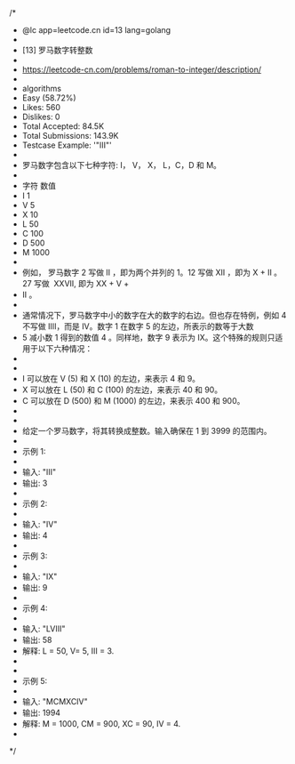/*
 * @lc app=leetcode.cn id=13 lang=golang
 *
 * [13] 罗马数字转整数
 *
 * https://leetcode-cn.com/problems/roman-to-integer/description/
 *
 * algorithms
 * Easy (58.72%)
 * Likes:    560
 * Dislikes: 0
 * Total Accepted:    84.5K
 * Total Submissions: 143.9K
 * Testcase Example:  '"III"'
 *
 * 罗马数字包含以下七种字符: I， V， X， L，C，D 和 M。
 * 
 * 字符          数值
 * I             1
 * V             5
 * X             10
 * L             50
 * C             100
 * D             500
 * M             1000
 * 
 * 例如， 罗马数字 2 写做 II ，即为两个并列的 1。12 写做 XII ，即为 X + II 。 27 写做  XXVII, 即为 XX + V +
 * II 。
 * 
 * 通常情况下，罗马数字中小的数字在大的数字的右边。但也存在特例，例如 4 不写做 IIII，而是 IV。数字 1 在数字 5 的左边，所表示的数等于大数
 * 5 减小数 1 得到的数值 4 。同样地，数字 9 表示为 IX。这个特殊的规则只适用于以下六种情况：
 * 
 * 
 * I 可以放在 V (5) 和 X (10) 的左边，来表示 4 和 9。
 * X 可以放在 L (50) 和 C (100) 的左边，来表示 40 和 90。 
 * C 可以放在 D (500) 和 M (1000) 的左边，来表示 400 和 900。
 * 
 * 
 * 给定一个罗马数字，将其转换成整数。输入确保在 1 到 3999 的范围内。
 * 
 * 示例 1:
 * 
 * 输入: "III"
 * 输出: 3
 * 
 * 示例 2:
 * 
 * 输入: "IV"
 * 输出: 4
 * 
 * 示例 3:
 * 
 * 输入: "IX"
 * 输出: 9
 * 
 * 示例 4:
 * 
 * 输入: "LVIII"
 * 输出: 58
 * 解释: L = 50, V= 5, III = 3.
 * 
 * 
 * 示例 5:
 * 
 * 输入: "MCMXCIV"
 * 输出: 1994
 * 解释: M = 1000, CM = 900, XC = 90, IV = 4.
 * 
 */